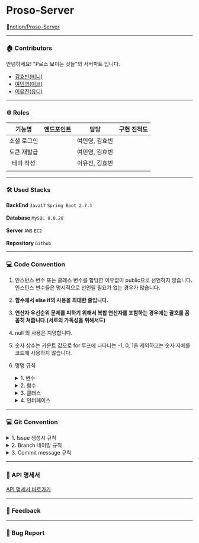 # Proso-Server
🔗[notion/Proso-Server](https://www.notion.so/P-Server-d50a2d3a4b4349508965fa165a9563f7)

---   
### 🏠 Contributors

안녕하세요! "P로소 보이는 것들"의 서버파트 입니다.
- [김효빈(비니)](https://github.com/hyobim)
- [여민영(이브)](https://github.com/reum2y)
- [이유진(유디)](https://github.com/222yujin)

---

### ⚙ Roles

|**기능명**|엔드포인트|담당|구현 진척도|
|:---:|:---:|:---:|:---:|
|소셜 로그인||여민영, 김효빈|
|토큰 재발급||여민영, 김효빈|
|테마 작성||이유진, 김효빈|
||||

---
### 🛠 Used Stacks


**BackEnd**  `Java17` `Spring Boot 2.7.1`  
<br>
**Database** `MySQL 8.0.28`  
<br>
**Server**  `AWS` `EC2`  
<br>
**Repository**   `Github`  

---
### 💻 Code Convention
 1. 인스턴스 변수 또는 클래스 변수를 합당한 이유없이 public으로 선언하지 않습니다.   
    인스턴스 변수들은 명시적으로 선언될 필요가 없는 경우가 많습니다.
 3. **함수에서 else if의 사용을 최대한 줄입니다.**
 4. **연산자 우선순위 문제를 피하기 위해서 복합 연산자를 포함하는 경우에는 괄호를 꼼꼼히 쳐줍니다.(서로의 가독성을 위해서도)**
 5. null 의 사용은 지양합니다. 
 6. 숫자 상수는 카운트 값으로 for 루프에 나타나는 -1, 0, 1을 제외하고는 숫자 자체를 코드에 사용하지 않습니다.
 7. 명명 규칙
     <details>  <summary>1. 변수</summary>  
     <div markdown="1"> 
     <br>
		 1-1. camelCase 형식을 사용합니다.<br><br>
		 1-2. 이름은 짧지만 의미 있어야 합니다.(사용 의도를 누구나 알아낼 수 있도록!)<br><br>
		 1-3. ENUM이나 상수는 대문자로 표기합니다.<br><br>
     </div>  </details>
     
     <details>  <summary>2. 함수</summary>  
     <div markdown="1"> 
     <br>
     2-1. 함수의 이름은 동사여야 하며, camelCase 형식을 사용합니다. <br><br>
		 2-2. 객체 이름을 함수 이름에 중복적으로 사용하지 않습니다.<br><br>
		 </div>  </details>
     
     <details>  <summary>3. 클래스 </summary>  
     <div markdown="1"> 
     <br>
     클래스 이름은 명사이어야 하며 Pascal Case를 사용합니다.
		 </div>  </details>

     <details>  <summary>4. 인터페이스 </summary>  
     <div markdown="1"> 
     <br>
     클래스와 같은 규칙을 사용합니다.
		 </div>  </details>
---

### 💻 Git Convention
<details>  <summary>1. Issue 생성시 규칙</summary>  
<div markdown="1"> 
<br>
이슈 이름 규칙은 [태그]+설명 으로 짓습니다.<br>
ex) [Feat] 어떤거 구현
라벨에 들어가야할 것들은 담당자, 할일, 우선순위! 
 </div>  </details>
 
<details>  <summary>2. Branch 네이밍 규칙</summary>  
<div markdown="1"> 
<br>
issue를 기반한 작업단위, 기능단위로 생성합니다!

issue 만들면 생성되는 번호 + issue 간략 설명을 이용해 브랜치를 만듭니다.

<브랜치명>/<번호>-<설명> 의 양식!

브랜치명 종류로는 main,develop,feature가 있고, 주로 feature 브랜치에서 개발하게됩니다. 

ex)feature/#12-signup
 </div>  </details>


<details>  <summary>3. Commit message 규칙</summary>  
<div markdown="1"> 
<br>
영어 작성을 원칙으로하고 나타내기 어려우면 한글로 합니다.

태그: #이슈넘버 - 간단한 설명 메세지 작성

ex) Feat: #12 - 테스트용입니다.

그리고 안에 간단하게 설명 써줍시다.
 </div>  </details>

---
### 📝 API 명세서

[API 명세서 바로가기](https://www.notion.so/API-6ae235ca873b46e9a1982d58bfe15efa)
  
---
### 📒 Feedback

---

### 🐞 Bug Report
